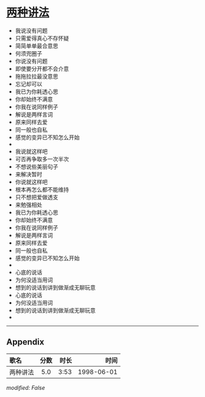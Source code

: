 # [两种讲法](https://music.163.com/song?id=26075147)

* 我说没有问题
* 只需爱得真心不存怀疑
* 简简单单最合意思
* 何须兜圈子
* 你说没有问题
* 即使要分开都不会介意
* 拖拖拉拉最没意思
* 忘记却可以
* 我已为你耗透心思
* 你却始终不满意
* 你我在说同样例子
* 解说是两样言词
* 原来同样去爱
* 同一般也自私
* 感觉的变异已不知怎么开始
* 
* 我说就这样吧
* 可否再争取多一次半次
* 不想说些美丽句子
* 来解决暂时
* 你说就这样吧
* 根本再怎么都不能维持
* 只不想把爱做透支
* 来勉强相处
* 我已为你耗透心思
* 你却始终不满意
* 你我在说同样例子
* 解说是两样言词
* 原来同样去爱
* 同一般也自私
* 感觉的变异已不知怎么开始
* 
* 心底的说话
* 为何没适当用词
* 想到的说话到讲到做渐成无聊玩意
* 心底的说话
* 为何没适当用词
* 想到的说话到讲到做渐成无聊玩意
* 


---

## Appendix

|歌名|分数|时长|时间|
|:---|:---:|---:|---:|
|两种讲法|5.0|3:53|1998-06-01

*modified: False*